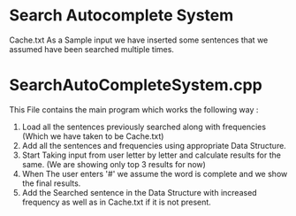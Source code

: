 # Search Autocomplete System
Cache.txt
As a Sample input we have inserted some sentences that we assumed have been searched multiple times.

# SearchAutoCompleteSystem.cpp
This File contains the main program which works the following way :

1) Load all the sentences previously searched along with frequencies (Which we have taken to be Cache.txt)
2) Add all the sentences and frequencies using appropriate Data Structure.
3) Start Taking input from user letter by letter and calculate results for the same. (We are showing only top 3 results for now)
4) When The user enters '#' we assume the word is complete and we show the final results.
5) Add the Searched sentence in the Data Structure with increased frequency as well as in Cache.txt if it is not present.
